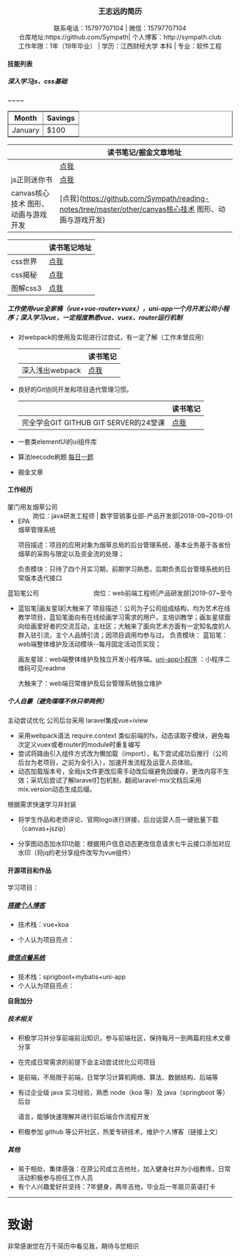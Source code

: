 ### <center>王志远的简历</center>
<center>联系电话：15797707104 | 微信：15797707104</center>
<center>仓库地址:https://github.com/Sympath| 个人博客：http://sympath.club</center>
<center>工作年限：1年（19年毕业） | 学历：江西财经大学 本科 | 专业：软件工程</center>

#### **技能列表**

##### 深入学习js、css基础
<table border="1" align="center"   style="width:100%">
  <tr>
    <th>Month</th>
    <th>Savings</th>~~~~
  </tr>
  <tr>
    <td>January</td>
    <td>$100</td>
  </tr>
</table>


|                                     | 读书笔记/掘金文章地址                                        |
| ----------------------------------- | ------------------------------------------------------------ |
|                                     | [点我](https://github.com/Sympath/reading-notes/tree/master/js/%E4%BD%A0%E4%B8%8D%E7%9F%A5%E9%81%93%E7%9A%84javascript) |
| js正则迷你书                        | [点我](https://github.com/Sympath/reading-notes/tree/master/other/javascript%E6%AD%A3%E5%88%99%E8%BF%B7%E4%BD%A0%E4%B9%A6) |
| canvas核心技术 图形、动画与游戏开发 | [点我](https://github.com/Sympath/reading-notes/tree/master/other/canvas核心技术 图形、动画与游戏开发) |

|          | 读书笔记地址                                                 |
| -------- | ------------------------------------------------------------ |
| css世界  | [点我](https://github.com/Sympath/reading-notes/tree/master/css/css%E4%B8%96%E7%95%8C) |
| css揭秘  | [点我](https://github.com/Sympath/reading-notes/tree/master/css/css%E6%8F%AD%E7%A7%98) |
| 图解css3 | [点我](https://github.com/Sympath/reading-notes/tree/master/css/%E5%9B%BE%E8%A7%A3CSS3%E6%A0%B8%E5%BF%83%E6%8A%80%E6%9C%AF%E4%B8%8E%E6%A1%88%E4%BE%8B%E5%AE%9E%E6%88%98) |

##### 工作使用vue全家桶（vue+vue-router+vuex），uni-app一个月开发公司小程序；深入学习vue，一定程度熟悉vue、vuex、router运行机制

- 对webpack的使用及实现进行过尝试，有一定了解（工作未曾应用）

  |                 | 读书笔记                                         |
  | --------------- | ------------------------------------------------ |
  | 深入浅出webpack | [点我](https://github.com/Sympath/webpack-imple) |

- 良好的Git协同开发和项目迭代管理习惯。

  |                                       | 读书笔记                                                     |
  | ------------------------------------- | ------------------------------------------------------------ |
  | 完全学会GIT GITHUB GIT SERVER的24堂课 | [点我](https://github.com/Sympath/reading-notes/tree/master/other/%E5%AE%8C%E5%85%A8%E5%AD%A6%E4%BC%9AGIT%20GITHUB%20GIT%20SERVER%E7%9A%8424%E5%A0%82%E8%AF%BE) |

- 一套类elementUi的ui组件库

- 算法leecode刷题 [每日一题](https://github.com/Sympath)

- 掘金文章

#### **工作经历**
厦门用友烟草公司 <span style="float: right">岗位：java研发工程师 | 数字营销事业部-产品开发部|2018-09~2019-01</span>
- EPA烟草管理系统

  项目描述：项目的应用对象为烟草总局的后台管理系统，基本业务基于各省份烟草的采购与限定以及资金流的处理；

  负责模块：只待了四个月实习期，前期学习熟悉，后期负责后台管理系统的日常版本迭代接口

蓝铅笔公司 <span style="float: right">岗位：web前端工程师|产品研发部|2019-07~至今</span></span>
- 蓝铅笔|画友星球|大触来了
  项目描述：公司为子公司组成结构，均为艺术在线教学项目，蓝铅笔面向有在线绘画学习需求的用户，主培训教学；画友星球面向绘画爱好者的交流互动，主社区；大触来了面向艺术方面有一定知名度的人群入驻引流，主个人品牌引流；因项目调用均参与过。
  负责模块：
  蓝铅笔： web端整体维护及活动模块--每月固定活动页实现；

  画友星球：web端整体维护及独立开发小程序端。[uni-app小程序](https://github.com/Sympath/uni-pro)  ：小程序二维码可见readme

  大触来了：web端日常维护及后台管理系统独立维护

##### 个人自豪（避免喋喋不休只举两例）

主动尝试优化 公司后台采用 laravel集成vue+iview

- 采用webpack语法 require.context  类似前端的fs，动态读取子模块，避免每次定义vuex或者router的module时重复编写
- 尝试将路由引入组件方式改为懒加载（import），私下尝试成功后推行（公司后台为老项目，之前为全引入），加速开发流程及运营人员体验。
- 动态加载版本号，全局js文件更改后需手动改后缀避免因缓存，更改内容不生效；采坑后尝试了解laravel打包机制，翻阅laravel-mix文档后采用mix.version动态生成后缀。

根据需求快速学习并封装

- 将学生作品和老师评论、官网logo进行拼接，后台运营人员一键批量下载（canvas+jszip）

- 分享图动态加水印功能：根据用户信息动态更改信息请求七牛云接口添加对应水印（将jq的老分享组件改写为vue组件）

#### **开源项目和作品**
学习项目：

##### [搭建个人博客](https://gitee.com/zhufengpeixun/zhufeng-vue-project)

- 技术栈：vue+koa

- 个人认为项目亮点：

##### [微信点餐系统](https://github.com/Sympath/sell)

- 技术栈：sprigboot+mybatis+uni-app
- 个人认为项目亮点：

**自我加分**

##### 技术相关

- 积极学习并分享前端前沿知识，参与前端社区，保持每月一到两篇的技术文章分享

- 在完成日常需求的前提下会主动尝试优化公司项目

- 是前端，不局限于前端，日常学习计算机网络、算法、数据结构、后端等

- 有过企业级 java 实习经验，熟悉 node（koa 等）及 java（springboot 等）后台

  语言，能够快速理解并进行前后端合作流程开发

- 积极参加 github 等公开社区，热爱专研技术，维护个人博客（链接上文）

##### 其他

- 易于相处、集体感强：在原公司成立吉他社，加入健身社并为小组教练，日常活动积极参与担任工作人员
- 有个人兴趣爱好并坚持：7年健身，两年吉他，毕业后一年扇贝英语打卡

---
# 致谢
非常感谢您在万千简历中看见我，期待与您相识
      